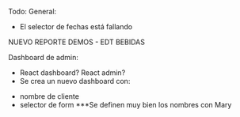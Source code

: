 Todo: 
General:
- El selector de fechas está fallando

NUEVO REPORTE DEMOS - EDT BEBIDAS

Dashboard de admin:
- React dashboard? React admin?
- Se crea un nuevo dashboard con:
* nombre de cliente
* selector de form
***Se definen muy bien los nombres con Mary